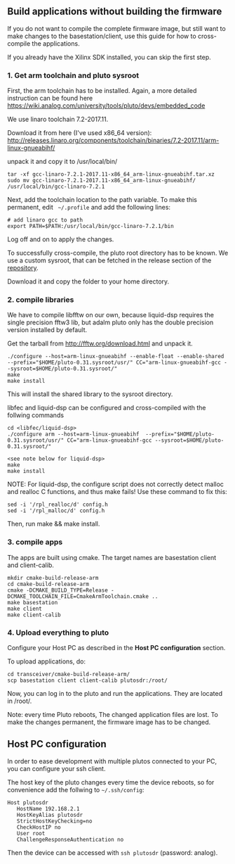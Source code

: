 ## Build applications without building the firmware

If you do not want to compile the complete firmware image, but still want to make changes to the basestation/client,
use this guide for how to cross-compile the applications.

If you already have the Xilinx SDK installed, you can skip the first step.

### 1. Get arm toolchain and pluto sysroot
First, the arm toolchain has to be installed. Again, a more detailed instruction
can be found here https://wiki.analog.com/university/tools/pluto/devs/embedded_code

We use linaro toolchain 7.2-2017.11.

Download it from here (I've used x86_64 version):
http://releases.linaro.org/components/toolchain/binaries/7.2-2017.11/arm-linux-gnueabihf/

unpack it and copy it to /usr/local/bin/

```
tar -xf gcc-linaro-7.2.1-2017.11-x86_64_arm-linux-gnueabihf.tar.xz
sudo mv gcc-linaro-7.2.1-2017.11-x86_64_arm-linux-gnueabihf/ /usr/local/bin/gcc-linaro-7.2.1
```

Next, add the toolchain location to the path variable. To make this permanent, edit
` ~/.profile` and add the following lines:

```
# add linaro gcc to path
export PATH=$PATH:/usr/local/bin/gcc-linaro-7.2.1/bin
```
Log off and on to apply the changes.

To successfully cross-compile, the pluto root directory has to be known. We use a custom sysroot, that
can be fetched in the release section of the [repository](https://github.com/HAMNET-Access-Protocol/HNAP4PlutoSDR/releases).

Download it and copy the folder to your home directory.

### 2. compile libraries

We have to compile libfftw on our own, because liquid-dsp requires
the single precision fftw3 lib, but adalm pluto only has the double precision version
installed by default.

Get the tarball from http://fftw.org/download.html and unpack it.

```
./configure --host=arm-linux-gnueabihf --enable-float --enable-shared --prefix="$HOME/pluto-0.31.sysroot/usr/" CC="arm-linux-gnueabihf-gcc --sysroot=$HOME/pluto-0.31.sysroot/"
make
make install
```
This will install the shared library to the sysroot directory.

libfec and liquid-dsp can be configured and cross-compiled with the follwing commands

```
cd <libfec/liquid-dsp>
./configure arm --host=arm-linux-gnueabihf  --prefix="$HOME/pluto-0.31.sysroot/usr/" CC="arm-linux-gnueabihf-gcc --sysroot=$HOME/pluto-0.31.sysroot/"

<see note below for liquid-dsp>
make
make install
```

NOTE: For liquid-dsp, the configure script does not correctly detect malloc and realloc C functions, and thus make fails! Use these command to fix this:
```
sed -i '/rpl_realloc/d' config.h
sed -i '/rpl_malloc/d' config.h
```
Then, run make && make install.


### 3. compile apps

The apps are built using cmake. The target names are basestation client and client-calib.

```
mkdir cmake-build-release-arm
cd cmake-build-release-arm
cmake -DCMAKE_BUILD_TYPE=Release -DCMAKE_TOOLCHAIN_FILE=CmakeArmToolchain.cmake ..
make basestation
make client
make client-calib
```

### 4. Upload everything to pluto

Configure your Host PC as described in the **Host PC configuration** section.

To upload applications, do:
```
cd transceiver/cmake-build-release-arm/
scp basestation client client-calib plutosdr:/root/
```

Now, you can log in to the pluto and run the applications. They are located in /root/.

Note: every time Pluto reboots, The changed application files are lost. To make the changes
permanent, the firmware image has to be changed.

## Host PC configuration

In order to ease development with multiple plutos connected to your PC, you can configure your ssh client.

The host key of the pluto changes every time the device reboots, so for convenience
add the follwing to `~/.ssh/config`:

```
Host plutosdr
   HostName 192.168.2.1
   HostKeyAlias plutosdr
   StrictHostKeyChecking=no
   CheckHostIP no
   User root
   ChallengeResponseAuthentication no

```
Then the device can be accessed with `ssh plutosdr` (password: analog).

